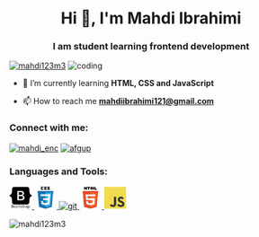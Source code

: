 <h1 align="center">Hi 👋, I'm Mahdi Ibrahimi</h1>
<h3 align="center">I am student learning frontend development</h3>
<img align="right" alt="coding" width="400" src="https://media4.giphy.com/media/v1.Y2lkPTc5MGI3NjExNjhkOGQ0MDY0Y2RmZjg3ZjFhMjE3OWUwYjU0YWM3NGQ2Mjg5Yjg1MSZjdD1n/qgQUggAC3Pfv687qPC/giphy.gif">

<p align="left"> <a href="https://github.com/ryo-ma/github-profile-trophy"><img src="https://github-profile-trophy.vercel.app/?username=mahdi123m3" alt="mahdi123m3" /></a> </p>

- 🌱 I’m currently learning **HTML, CSS and JavaScript**

- 📫 How to reach me **mahdiibrahimi121@gmail.com**

<h3 align="left">Connect with me:</h3>
<p align="left">
<a href="https://instagram.com/mahdi_enc" target="blank"><img align="center" src="https://raw.githubusercontent.com/rahuldkjain/github-profile-readme-generator/master/src/images/icons/Social/instagram.svg" alt="mahdi_enc" height="30" width="40" /></a>
<a href="https://www.youtube.com/c/afgup" target="blank"><img align="center" src="https://raw.githubusercontent.com/rahuldkjain/github-profile-readme-generator/master/src/images/icons/Social/youtube.svg" alt="afgup" height="30" width="40" /></a>
</p>

<h3 align="left">Languages and Tools:</h3>
<p align="left"> <a href="https://getbootstrap.com" target="_blank" rel="noreferrer"> <img src="https://raw.githubusercontent.com/devicons/devicon/master/icons/bootstrap/bootstrap-plain-wordmark.svg" alt="bootstrap" width="40" height="40"/> </a> <a href="https://www.w3schools.com/css/" target="_blank" rel="noreferrer"> <img src="https://raw.githubusercontent.com/devicons/devicon/master/icons/css3/css3-original-wordmark.svg" alt="css3" width="40" height="40"/> </a> <a href="https://git-scm.com/" target="_blank" rel="noreferrer"> <img src="https://www.vectorlogo.zone/logos/git-scm/git-scm-icon.svg" alt="git" width="40" height="40"/> </a> <a href="https://www.w3.org/html/" target="_blank" rel="noreferrer"> <img src="https://raw.githubusercontent.com/devicons/devicon/master/icons/html5/html5-original-wordmark.svg" alt="html5" width="40" height="40"/> </a><a href="https://developer.mozilla.org/en-US/docs/Web/JavaScript" target="_blank" rel="noreferrer"> <img src="https://raw.githubusercontent.com/devicons/devicon/master/icons/javascript/javascript-original.svg" alt="javascript" width="40" height="40"/></a>

<p><img align="center" src="https://github-readme-stats.vercel.app/api/top-langs?username=mahdi123m3&show_icons=true&locale=en&layout=compact" alt="mahdi123m3" /></p>
